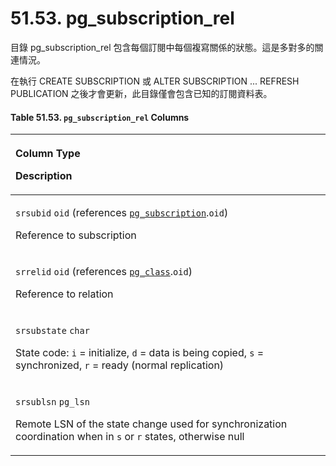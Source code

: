 # 51.53. pg\_subscription\_rel

目錄 pg\_subscription\_rel 包含每個訂閱中每個複寫關係的狀態。這是多對多的關連情況。

在執行 CREATE SUBSCRIPTION 或 ALTER SUBSCRIPTION ... REFRESH PUBLICATION 之後才會更新，此目錄僅會包含已知的訂閱資料表。

#### **Table 51.53. `pg_subscription_rel` Columns**

<table>
  <thead>
    <tr>
      <th style="text-align:left">
        <p>Column Type</p>
        <p>Description</p>
      </th>
    </tr>
  </thead>
  <tbody>
    <tr>
      <td style="text-align:left">
        <p><code>srsubid</code>  <code>oid</code> (references <a href="https://www.postgresql.org/docs/13/catalog-pg-subscription.html"><code>pg_subscription</code></a>.<code>oid</code>)</p>
        <p>Reference to subscription</p>
      </td>
    </tr>
    <tr>
      <td style="text-align:left">
        <p><code>srrelid</code>  <code>oid</code> (references <a href="https://www.postgresql.org/docs/13/catalog-pg-class.html"><code>pg_class</code></a>.<code>oid</code>)</p>
        <p>Reference to relation</p>
      </td>
    </tr>
    <tr>
      <td style="text-align:left">
        <p><code>srsubstate</code>  <code>char</code>
        </p>
        <p>State code: <code>i</code> = initialize, <code>d</code> = data is being copied, <code>s</code> =
          synchronized, <code>r</code> = ready (normal replication)</p>
      </td>
    </tr>
    <tr>
      <td style="text-align:left">
        <p><code>srsublsn</code>  <code>pg_lsn</code>
        </p>
        <p>Remote LSN of the state change used for synchronization coordination when
          in <code>s</code> or <code>r</code> states, otherwise null</p>
      </td>
    </tr>
  </tbody>
</table>

